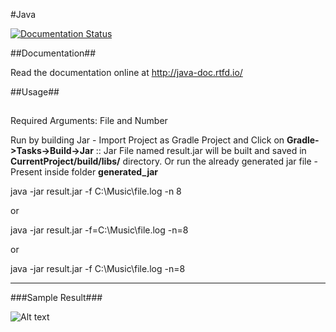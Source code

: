 #Java

[![Documentation Status](https://readthedocs.org/projects/java-doc/badge/?version=latest)](https://java-doc.readthedocs.io/en/latest/?badge=latest)


##Documentation##

Read the documentation online at http://java-doc.rtfd.io/

##Usage##
##
Required Arguments: File and Number

Run by building Jar - Import Project as Gradle Project and Click on **Gradle->Tasks->Build->Jar** :: Jar File named result.jar will be built and saved in **CurrentProject/build/libs/** directory. Or run the already generated jar file - Present inside folder **generated_jar**

java -jar result.jar -f C:\Music\file.log -n 8

or 

java -jar result.jar -f=C:\Music\file.log -n=8

or 

java -jar result.jar -f C:\Music\file.log -n=8


---
###Sample Result###

![Alt text](https://i.ibb.co/2Nzsh9q/result.png)

 

